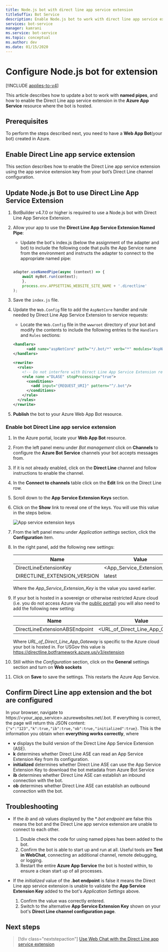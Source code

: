 ```yaml
---
title: Node.js bot with direct line app service extension
titleSuffix: Bot Service
description: Enable Node.js bot to work with direct line app service extension
services: bot-service
manager: kamrani
ms.service: bot-service
ms.topic: conceptual
ms.author: dev 
ms.date: 01/15/2020
---
```


# Configure Node.js bot for extension

[!INCLUDE [applies-to-v4](includes/applies-to-v4-current.md)]

This article describes how to update a bot to work with **named pipes**, and how to enable the Direct Line app service extension in the **Azure App Service** resource where the bot is hosted.

## Prerequisites

To perform the steps described next, you need to have a **Web App Bot**(your bot) created in Azure.

## Enable Direct Line app service extension

This section describes how to enable the Direct Line app service extension using the app service extension key from your bot’s Direct Line channel configuration.

## Update Node.js Bot to use Direct Line App Service Extension

1. BotBuilder v4.7.0 or higher is required to use a Node.js bot with Direct Line App Service Extension.
1. Allow your app to use the **Direct Line App Service Extension Named Pipe**:
    - Update the bot's index.js (below the assignment of the adapter and bot) to include the following code that pulls the App Service name from the environment and instructs the adapter to connect to the appropriate named pipe:
    
    ```Node.js
    
    adapter.useNamedPipe(async (context) => {
        await myBot.run(context);
        },
        process.env.APPSETTING_WEBSITE_SITE_NAME + '.directline'
    );
    ```   

1. Save the `index.js` file.
1. Update the `Web.Config` file to add the `AspNetCore` handler and rule needed by Direct Line App Service Extension to service requests:
    - Locate the `Web.Config` file in the `wwwroot` directory of your bot and modify the contents to include the following entries to the `Handlers` and `Rules` sections:
    
    ```XML
    <handlers>      
          <add name="aspNetCore" path="*/.bot/*" verb="*" modules="AspNetCoreModule" resourceType="Unspecified" />
    </handlers>
    
    <rewrite>
      <rules>
        <!-- Do not interfere with Direct Line App Service Extension requests. (This rule should be as high in the rules section as possible to avoid conflicts.) -->
        <rule name ="DLASE" stopProcessing="true">
          <conditions>
            <add input="{REQUEST_URI}" pattern="^/.bot"/>
          </conditions>
        </rule>
      </rules>
    </rewrite>
    ```

1. **Publish** the bot to your Azure Web App Bot resource.

### Enable bot Direct Line app service extension

1. In the Azure portal, locate your **Web App Bot** resource.
1. From the left panel menu under *Bot management* click on **Channels** to configure the **Azure Bot Service** channels your bot accepts messages from.
1. If it is not already enabled, click on the **Direct Line** channel and follow instructions to enable the channel.
1. In the **Connect to channels** table click on the **Edit** link on the Direct Line row.
1. Scroll down to the **App Service Extension Keys** section.
1. Click on the **Show** link to reveal one of the keys. You will use this value in the steps below.

    ![App service extension keys](./media/channels/direct-line-extension-extension-keys.png)

1. From the left panel menu under *Application settings* section, click the **Configuration** item.
1. In the right panel, add the following new settings:

    |Name|Value|
    |---|---|
    |DirectLineExtensionKey|<App_Service_Extension_Key>|
    |DIRECTLINE_EXTENSION_VERSION|latest|

    Where the *App_Service_Extension_Key* is the value you saved earlier.

1. If your bot is hosted in a sovereign or otherwise restricted Azure cloud (i.e. you do not access Azure via the [public portal](https://portal.azure.com)) you will also need to add the following new setting:

    |Name|Value|
    |---|---|
    |DirectLineExtensionABSEndpoint|<URL_of_Direct_Line_App_Gateway>|

    Where *URL_of_Direct_Line_App_Gateway* is specific to the Azure cloud your bot is hosted in. For USGov this value is https://directline.botframework.azure.us/v3/extension

1. Still within the *Configuration* section, click on the **General** settings section and turn on **Web sockets**
1. Click on **Save** to save the settings. This restarts the Azure App Service.

## Confirm Direct Line app extension and the bot are configured

In your browser, navigate to https://<your_app_service>.azurewebsites.net/.bot.
If everything is correct, the page will return this JSON content: `{"v":"123","k":true,"ib":true,"ob":true,"initialized":true}`. This is the information you obtain when **everything works correctly**, where

- **v** displays the build version of the Direct Line App Service Extension (ASE).
- **k** determines whether Direct Line ASE can read an App Service Extension Key from its configuration.
- **initialized** determines whether Direct Line ASE can use the App Service Extension Key to download the bot metadata from Azure Bot Service
- **ib** determines whether Direct Line ASE can establish an inbound connection with the bot.
- **ob** determines whether Direct Line ASE can establish an outbound connection with the bot.

## Troubleshooting

- If the *ib* and *ob* values displayed by the **.bot endpoint* are false this means the bot and the Direct Line app service extension are unable to connect to each other. 
    1. Double check the code for using named pipes has been added to the bot.
    1. Confirm the bot is able to start up and run at all. Useful tools are **Test in WebChat**, connecting an additional channel, remote debugging, or logging.
    1. Restart the entire **Azure App Service** the bot is hosted within, to ensure a clean start up of all processes.

- If the *initialized* value of the **.bot endpoint** is false it means the Direct Line app service extension is unable to validate the **App Service Extension Key** added to the bot's *Application Settings* above. 
    1. Confirm the value was correctly entered.
    1. Switch to the alternative **App Service Extension Key** shown on your bot's **Direct Line channel configuration page**.

## Next steps

> [!div class="nextstepaction"]
> [Use Web Chat with the Direct Line app service extension](./bot-service-channel-directline-extension-webchat-client.md)